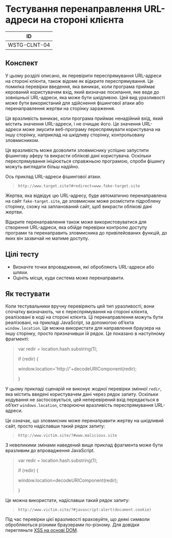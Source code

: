 # Тестування перенаправлення URL-адреси на стороні клієнта

|ID|
|:---:|
|WSTG-CLNT-04|

## Конспект

У цьому розділі описано, як перевірити переспрямування URL-адреси на стороні клієнта, також відоме як відкрите переспрямування. Це помилка перевірки введення, яка виникає, коли програма приймає керований користувачем вхід, який визначає посилання, яке веде до зовнішньої URL-адреси, яка може бути шкідливою. Цей вид уразливості може бути використаний для здійснення фішингової атаки або перенаправлення жертви на сторінку зараження.

Ця вразливість виникає, коли програма приймає ненадійний вхід, який містить значення URL-адреси, і не очищає його. Це значення URL-адреси може змусити веб-програму переспрямувати користувача на іншу сторінку, наприклад на шкідливу сторінку, контрольовану зловмисником.

Ця вразливість може дозволити зловмиснику успішно запустити фішингову аферу та викрасти облікові дані користувача. Оскільки переспрямування ініціюється справжньою програмою, спроби фішингу можуть виглядати більш надійно.

Ось приклад URL-адреси фішингової атаки.

> `http://www.target.site?#redirect=www.fake-target.site`

Жертва, яка відвідує цю URL-адресу, буде автоматично перенаправлена ​​на сайт `fake-target.site`, де зловмисник може розмістити підроблену сторінку, схожу на запланований сайт, щоб викрасти облікові дані жертви.

Відкрите перенаправлення також може використовуватися для створення URL-адреси, яка обійде перевірки контролю доступу програми та перенаправить зловмисника до привілейованих функцій, до яких він зазвичай не матиме доступу.

## Цілі тесту

* Визначте точки впровадження, які обробляють URL-адреси або шляхи.
* Оцініть місця, куди система може перенаправити.

## Як тестувати

Коли тестувальники вручну перевіряють цей тип уразливості, вони спочатку визначають, чи є переспрямування на стороні клієнта, реалізовані в коді на стороні клієнта. Ці перенаправлення можуть бути реалізовані, на прикладі JavaScript, за допомогою об’єкта `window.location`. Це можна використати для направлення браузера на іншу сторінку, просто призначивши їй рядок. Це показано в наступному фрагменті:

> var redir = location.hash.substring(1);
>
> if (redir) {
>
>   window.location='http://'+decodeURIComponent(redir);
>
> }

У цьому прикладі сценарій не виконує жодної перевірки змінної `redir`, яка містить введені користувачем дані через рядок запиту. Оскільки кодування не застосовується, цей неперевірений вхід передається в об’єкт `windows.location`, створюючи вразливість переспрямування URL-адреси.

Це означає, що зловмисник може перенаправити жертву на шкідливий сайт, просто надіславши такий рядок запиту:

> `http://www.victim.site/?#www.malicious.site`

З невеликими змінами наведений вище приклад фрагмента може бути вразливим до впровадження JavaScript.

> var redir = location.hash.substring(1);
> 
> if (redir) {
> 
>   window.location=decodeURIComponent(redir);
> 
> }

Це можна використати, надіславши такий рядок запиту:

> `http://www.victim.site/?#javascript:alert(document.cookie)`

Під час перевірки цієї вразливості враховуйте, що деякі символи обробляються різними браузерами по-різному. Для довідки перегляньте [XSS на основі DOM](https://owasp.org/www-community/attacks/DOM_Based_XSS).
